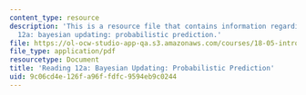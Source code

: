 ```yaml
---
content_type: resource
description: 'This is a resource file that contains information regarding reading
  12a: bayesian updating: probabilistic prediction.'
file: https://ol-ocw-studio-app-qa.s3.amazonaws.com/courses/18-05-introduction-to-probability-and-statistics-spring-2014/9c06cd4e126fa96ffdfc9594eb9c0244_MIT18_05S14_Reading12a.pdf
file_type: application/pdf
resourcetype: Document
title: 'Reading 12a: Bayesian Updating: Probabilistic Prediction'
uid: 9c06cd4e-126f-a96f-fdfc-9594eb9c0244
---
```

